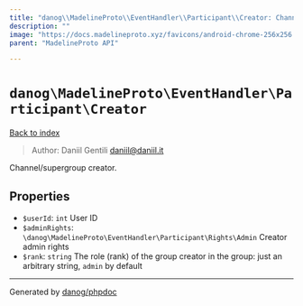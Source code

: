 ```yaml
---
title: "danog\\MadelineProto\\EventHandler\\Participant\\Creator: Channel/supergroup creator."
description: ""
image: "https://docs.madelineproto.xyz/favicons/android-chrome-256x256.png"
parent: "MadelineProto API"

---
```

# `danog\MadelineProto\EventHandler\Participant\Creator`
[Back to index](../../../../index.html)

> Author: Daniil Gentili <daniil@daniil.it>  
  

Channel/supergroup creator.  



## Properties
* `$userId`: `int` User ID
* `$adminRights`: `\danog\MadelineProto\EventHandler\Participant\Rights\Admin` Creator admin rights
* `$rank`: `string` The role (rank) of the group creator in the group: just an arbitrary string, `admin` by default
---
Generated by [danog/phpdoc](https://phpdoc.daniil.it)
